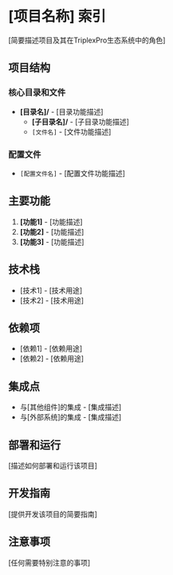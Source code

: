 # [项目名称] 索引

[简要描述项目及其在TriplexPro生态系统中的角色]

## 项目结构

### 核心目录和文件

- **[目录名]/** - [目录功能描述]
  - **[子目录名]/** - [子目录功能描述]
  - `[文件名]` - [文件功能描述]

### 配置文件

- `[配置文件名]` - [配置文件功能描述]

## 主要功能

1. **[功能1]** - [功能描述]
2. **[功能2]** - [功能描述]
3. **[功能3]** - [功能描述]

## 技术栈

- [技术1] - [技术用途]
- [技术2] - [技术用途]

## 依赖项

- [依赖1] - [依赖用途]
- [依赖2] - [依赖用途]

## 集成点

- 与[其他组件]的集成 - [集成描述]
- 与[外部系统]的集成 - [集成描述]

## 部署和运行

[描述如何部署和运行该项目]

## 开发指南

[提供开发该项目的简要指南]

## 注意事项

[任何需要特别注意的事项] 